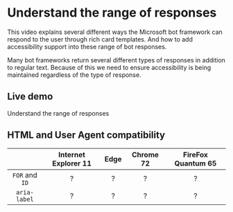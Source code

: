 # Understand the range of responses #
This video explains several different ways the Microsoft bot framework can respond to the user through rich card templates. And how to add accessibility support into these range of bot responses.

Many bot frameworks return several different types of responses in addition to regular text. Because of this we need to ensure accessibility is being maintained regardless of the type of response.

## Live demo ##

Understand the range of responses

## HTML and User Agent compatibility ##

&nbsp;        | Internet Explorer 11 | Edge | Chrome 72 | FireFox Quantum 65
:-------------: |:-------------:| :-----:| :-----:| :-----:
`FOR` and `ID`		| ? | ? | ? | ?
`aria-label`    | ? | ? | ? | ?

